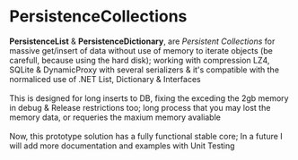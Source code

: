 # PersistenceCollections
<b>PersistenceList</b> &amp; <b>PersistenceDictionary</b>, are <i>Persistent Collections</i> for massive get/insert of data without use of memory to iterate objects (be carefull, because using the hard disk); working with compression LZ4, SQLite &amp; DynamicProxy with several serializers & it's compatible with the normaliced use of .NET List, Dictionary & Interfaces
<br/><br/>
This is designed for long inserts to DB, fixing the exceding the 2gb memory in debug & Release restrictions too; long process that you may lost the memory data, or requeries the maxium memory avaliable
<br/><br/>
Now, this prototype solution has a fully functional stable core; In a future I will add more documentation and examples with Unit Testing
